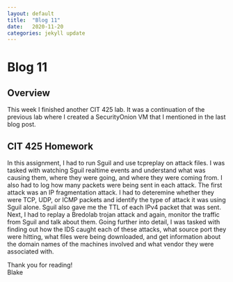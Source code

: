 ```yaml
---
layout: default
title:  "Blog 11"
date:   2020-11-20
categories: jekyll update
---
```



<h1>Blog 11</h1>

<h2>Overview</h2>
This week I finished another CIT 425 lab. It was a continuation of the previous lab where I created a SecurityOnion VM that I mentioned in the last blog post. 

<h2>CIT 425 Homework</h2>
In this assignment, I had to run Sguil and use tcpreplay on attack files. I was tasked with watching Sguil realtime events and understand what was causing them, where they were going, and where they were coming from. I also had to log how many packets were being sent in each attack. The first attack was an IP fragmentation attack. I had to deteremine whether they were TCP, UDP, or ICMP packets and identify the type of attack it was using Sguil alone. Sguil also gave me the TTL of each IPv4 packet that was sent. Next, I had to replay a Bredolab trojan attack and again, monitor the traffic from Sguil and talk about them. Going further into detail, I was tasked with finding out how the IDS caught each of these attacks, what source port they were hitting, what files were being downloaded, and get information about the domain names of the machines involved and what vendor they were associated with. 

Thank you for reading!<br/>
Blake
